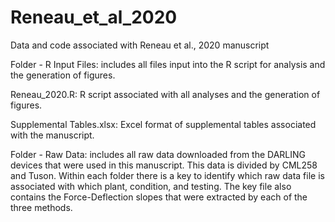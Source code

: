 # Reneau_et_al_2020
Data and code associated with Reneau et al., 2020 manuscript

Folder - R Input Files: includes all files input into the R script for analysis and the generation of figures.

Reneau_2020.R:  R script associated with all analyses and the generation of figures.

Supplemental Tables.xlsx:  Excel format of supplemental tables associated with the manuscript.

Folder - Raw Data: includes all raw data downloaded from the DARLING devices that were used in this manuscript. This data is divided by CML258 and Tuson. Within each folder there is a key to identify which raw data file is associated with which plant, condition, and testing.  The key file also contains the Force-Deflection slopes that were extracted by each of the three methods. 
